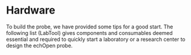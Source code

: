 # Hardware

To build the probe, we have provided some tips for a good start. The following list (LabTool) gives components and consumables deemed essential and required to quickly start a laboratory or a research center to design the echOpen probe.


